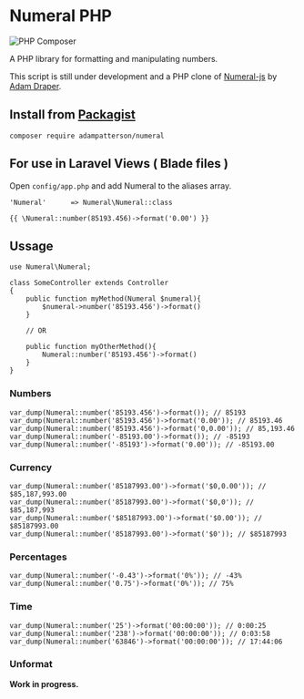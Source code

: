 # Numeral PHP
![PHP Composer](https://github.com/adampatterson/Numeral/workflows/PHP%20Composer/badge.svg?branch=main)

A PHP library for formatting and manipulating numbers. 

This script is still under development and a PHP clone of [Numeral-js](https://github.com/adamwdraper/Numeral-js) by [Adam Draper](https://github.com/adamwdraper).


## Install from [Packagist](https://packagist.org/packages/adampatterson/numeral)

```
composer require adampatterson/numeral
```

## For use in Laravel Views ( Blade files )

Open `config/app.php` and add Numeral to the aliases array.

```
'Numeral'      => Numeral\Numeral::class
```

`{{ \Numeral::number(85193.456)->format('0.00') }}`


## Ussage
```
use Numeral\Numeral;

class SomeController extends Controller
{
    public function myMethod(Numeral $numeral){
        $numeral->number('85193.456')->format()
    }
    
    // OR

    public function myOtherMethod(){
        Numeral::number('85193.456')->format()
    }
}
```

### Numbers
```
var_dump(Numeral::number('85193.456')->format()); // 85193
var_dump(Numeral::number('85193.456')->format('0.00')); // 85193.46
var_dump(Numeral::number('85193.456')->format('0,0.00')); // 85,193.46
var_dump(Numeral::number('-85193.00')->format()); // -85193
var_dump(Numeral::number('-85193')->format('0.00')); // -85193.00
```

### Currency
```
var_dump(Numeral::number('85187993.00')->format('$0,0.00')); // $85,187,993.00
var_dump(Numeral::number('85187993.00')->format('$0,0')); // $85,187,993
var_dump(Numeral::number('$85187993.00')->format('$0.00')); // $85187993.00
var_dump(Numeral::number('85187993.00')->format('$0')); // $85187993
```

### Percentages

```
var_dump(Numeral::number('-0.43')->format('0%')); // -43%
var_dump(Numeral::number('0.75')->format('0%')); // 75%
```

### Time

```
var_dump(Numeral::number('25')->format('00:00:00')); // 0:00:25
var_dump(Numeral::number('238')->format('00:00:00')); // 0:03:58
var_dump(Numeral::number('63846')->format('00:00:00')); // 17:44:06
```

### Unformat 

**Work in progress.**
